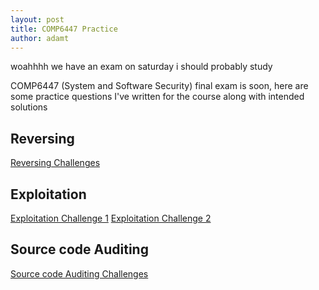 ```yaml
---
layout: post
title: COMP6447 Practice
author: adamt
---
```


woahhhh we have an exam on saturday i should probably study

COMP6447 (System and Software Security) final exam is soon, here are some practice questions I've written for the course along with intended solutions

Reversing
--------------------------------

[Reversing Challenges](../stuff/6447reversing)

Exploitation
--------------------------------

[Exploitation Challenge 1](../stuff/6447exploit/exploit1)
[Exploitation Challenge 2](../stuff/6447exploit/exploit2)


Source code Auditing
--------------------------------

[Source code Auditing Challenges](../stuff/6447srcauditing)
